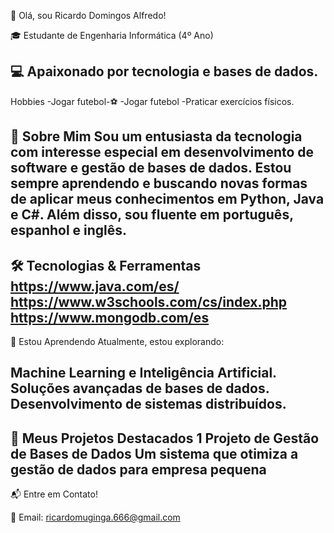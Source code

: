 👋 Olá, sou Ricardo Domingos Alfredo!

🎓 Estudante de Engenharia Informática (4º Ano)

💻 Apaixonado por tecnologia e bases de dados.
--------------------------------------------------------------------------------------------------------------------------------------------------------------------------------------------------------------------------------------------------------------------------------
Hobbies
-Jogar futebol-⚽ 
-Jogar futebol
-Praticar exercícios físicos.

🌟 Sobre Mim
Sou um entusiasta da tecnologia com interesse especial em desenvolvimento de software e gestão de bases de dados. Estou sempre aprendendo e buscando novas formas de aplicar meus conhecimentos em Python, Java e C#. Além disso, sou fluente em português, espanhol e inglês.
--------------------------------------------------------------------------------------------------------------------------------------------------------------------------------------------------------------------------------------------------------------------------------

🛠️ Tecnologias & Ferramentas
https://www.java.com/es/
https://www.w3schools.com/cs/index.php
https://www.mongodb.com/es
--------------------------------------------------------------------------------------------------------------------------------------------------------------------------------------------------------------------------------------------------------------------------------

🌱 Estou Aprendendo
Atualmente, estou explorando:

Machine Learning e Inteligência Artificial.
Soluções avançadas de bases de dados.
Desenvolvimento de sistemas distribuídos.
--------------------------------------------------------------------------------------------------------------------------------------------------------------------------------------------------------------------------------------------------------------------------------
📂 Meus Projetos Destacados
1️ Projeto de Gestão de Bases de Dados
Um sistema que otimiza a gestão de dados para empresa pequena
--------------------------------------------------------------------------------------------------------------------------------------------------------------------------------------------------------------------------------------------------------------------------------
📬 Entre em Contato!

📧 Email: ricardomuginga.666@gmail.com
